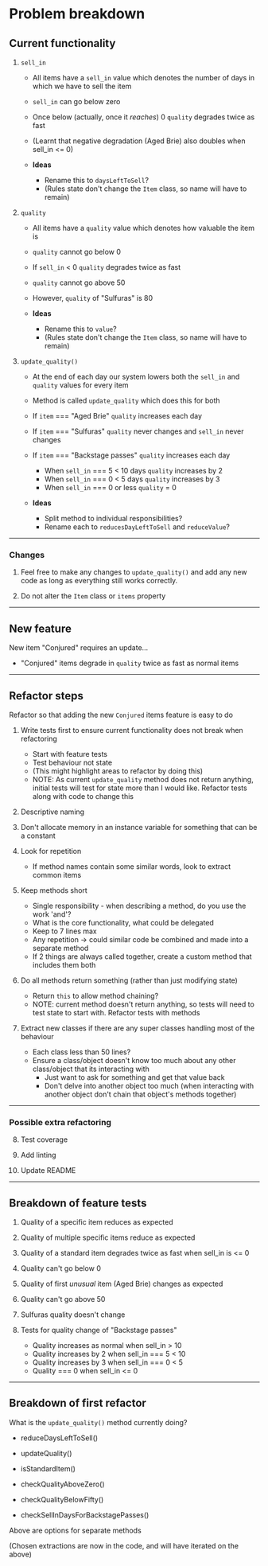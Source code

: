 Problem breakdown
=================

## Current functionality

1. `sell_in`
    - All items have a `sell_in` value which denotes the number of days in which we have to sell the item
    - `sell_in` can go below zero
    - Once below (actually, once it _reaches_) 0 `quality` degrades twice as fast
    - (Learnt that negative degradation (Aged Brie) also doubles when sell_in <= 0) 

    - **Ideas**
      - Rename this to `daysLeftToSell`?
      - (Rules state don't change the `Item` class, so name will have to remain)


2. `quality`
    - All items have a `quality` value which denotes how valuable the item is
    - `quality` cannot go below 0
    - If `sell_in` < 0 `quality` degrades twice as fast
    - `quality` cannot go above 50
    - However, `quality` of "Sulfuras" is 80

    - **Ideas**
      - Rename this to `value`?
      - (Rules state don't change the `Item` class, so name will have to remain)


3. `update_quality()`
    - At the end of each day our system lowers both the `sell_in` and `quality` values for every item
    - Method is called `update_quality` which does this for both
    
    - If `item` === "Aged Brie" `quality` increases each day
    - If `item` === "Sulfuras" `quality` never changes and `sell_in` never changes
    - If `item` === "Backstage passes" `quality` increases each day
      - When `sell_in` === 5 < 10 days `quality` increases by 2
      - When `sell_in` === 0 < 5 days `quality` increases by 3
      - When `sell_in` === 0 or less `quality` = 0

    - **Ideas**
      - Split method to individual responsibilities?
      - Rename each to `reducesDayLeftToSell` and `reduceValue`?

------

### Changes

1. Feel free to make any changes to `update_quality()` and add any new code as long as everything still works correctly.

2. Do not alter the `Item` class or `items` property

------

## New feature

New item "Conjured" requires an update...

- "Conjured" items degrade in `quality` twice as fast as normal items

------

## Refactor steps

Refactor so that adding the new `Conjured` items feature is easy to do

1. Write tests first to ensure current functionality does not break when refactoring
    - Start with feature tests
    - Test behaviour not state
    - (This might highlight areas to refactor by doing this)
    - NOTE: As current `update_quality` method does not return anything, initial tests will test for state more than I would like. Refactor tests along with code to change this

2. Descriptive naming

3. Don't allocate memory in an instance variable for something that can be a constant

4. Look for repetition
    - If method names contain some similar words, look to extract common items

5. Keep methods short
    - Single responsibility - when describing a method, do you use the work 'and'?
    - What is the core functionality, what could be delegated
    - Keep to 7 lines max
    - Any repetition -> could similar code be combined and made into a separate method
    - If 2 things are always called together, create a custom method that includes them both

6. Do all methods return something (rather than just modifying state)
    - Return `this` to allow method chaining?
    - NOTE: current method doesn't return anything, so tests will need to test state to start with. Refactor tests with methods

7. Extract new classes if there are any super classes handling most of the behaviour
    - Each class less than 50 lines?
    - Ensure a class/object doesn't know too much about any other class/object that its interacting with
      - Just want to ask for something and get that value back
      - Don't delve into another object too much (when interacting with another object don't chain that object's methods together)


------

### Possible extra refactoring

8. Test coverage

9. Add linting

10. Update README

------

## Breakdown of feature tests

1. Quality of a specific item reduces as expected

2. Quality of multiple specific items reduce as expected

3. Quality of a standard item degrades twice as fast when sell_in is <= 0

4. Quality can't go below 0

5. Quality of first _unusual_ item (Aged Brie) changes as expected

6. Quality can't go above 50

7. Sulfuras quality doesn't change

8. Tests for quality change of "Backstage passes"
    - Quality increases as normal when sell_in > 10
    - Quality increases by 2 when sell_in === 5 < 10
    - Quality increases by 3 when sell_in === 0 < 5
    - Quality === 0 when sell_in <= 0

------

## Breakdown of first refactor

What is the `update_quality()` method currently doing?

- reduceDaysLeftToSell()
- updateQuality()

- isStandardItem()
- checkQualityAboveZero()
- checkQualityBelowFifty()
- checkSellInDaysForBackstagePasses()

Above are options for separate methods

(Chosen extractions are now in the code, and will have iterated on the above)
